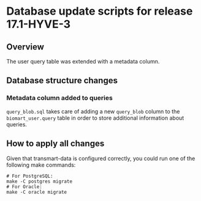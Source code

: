 Database update scripts for release 17.1-HYVE-3
========================================

Overview
--------

The user query table was extended with a metadata column.

## Database structure changes

### Metadata column added to queries

`query_blob.sql` takes care of adding a new `query_blob` column to the `biomart_user.query` table
in order to store additional information about queries.

How to apply all changes
------------------------

Given that transmart-data is configured correctly, you could run one of the following make commands:
    
    # For PostgreSQL:
    make -C postgres migrate
    # For Oracle:
    make -C oracle migrate
    
